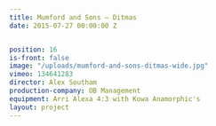 ```yaml
---
title: Mumford and Sons — Ditmas
date: 2015-07-27 00:00:00 Z


position: 16
is-front: false
image: "/uploads/mumford-and-sons-ditmas-wide.jpg"
vimeo: 134641283
director: Alex Southam
production-company: OB Management
equipment: Arri Alexa 4:3 with Kowa Anamorphic's
layout: project
---
```



